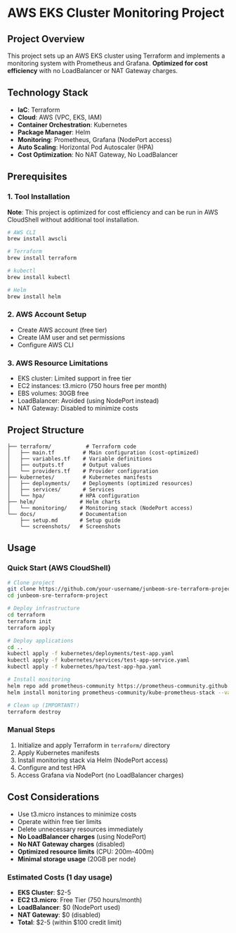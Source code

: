 # AWS EKS Cluster Monitoring Project

## Project Overview
This project sets up an AWS EKS cluster using Terraform and implements a monitoring system with Prometheus and Grafana. **Optimized for cost efficiency** with no LoadBalancer or NAT Gateway charges.

## Technology Stack
- **IaC**: Terraform
- **Cloud**: AWS (VPC, EKS, IAM)
- **Container Orchestration**: Kubernetes
- **Package Manager**: Helm
- **Monitoring**: Prometheus, Grafana (NodePort access)
- **Auto Scaling**: Horizontal Pod Autoscaler (HPA)
- **Cost Optimization**: No NAT Gateway, No LoadBalancer

## Prerequisites

### 1. Tool Installation
**Note**: This project is optimized for cost efficiency and can be run in AWS CloudShell without additional tool installation.
```bash
# AWS CLI
brew install awscli

# Terraform
brew install terraform

# kubectl
brew install kubectl

# Helm
brew install helm
```

### 2. AWS Account Setup
- Create AWS account (free tier)
- Create IAM user and set permissions
- Configure AWS CLI

### 3. AWS Resource Limitations
- EKS cluster: Limited support in free tier
- EC2 instances: t3.micro (750 hours free per month)
- EBS volumes: 30GB free
- LoadBalancer: Avoided (using NodePort instead)
- NAT Gateway: Disabled to minimize costs

## Project Structure
```
├── terraform/           # Terraform code
│   ├── main.tf         # Main configuration (cost-optimized)
│   ├── variables.tf    # Variable definitions
│   ├── outputs.tf      # Output values
│   └── providers.tf    # Provider configuration
├── kubernetes/         # Kubernetes manifests
│   ├── deployments/    # Deployments (optimized resources)
│   ├── services/       # Services
│   └── hpa/           # HPA configuration
├── helm/              # Helm charts
│   └── monitoring/    # Monitoring stack (NodePort access)
└── docs/              # Documentation
    ├── setup.md       # Setup guide
    └── screenshots/   # Screenshots
```

## Usage

### Quick Start (AWS CloudShell)
```bash
# Clone project
git clone https://github.com/your-username/junbeom-sre-terraform-project.git
cd junbeom-sre-terraform-project

# Deploy infrastructure
cd terraform
terraform init
terraform apply

# Deploy applications
cd ..
kubectl apply -f kubernetes/deployments/test-app.yaml
kubectl apply -f kubernetes/services/test-app-service.yaml
kubectl apply -f kubernetes/hpa/test-app-hpa.yaml

# Install monitoring
helm repo add prometheus-community https://prometheus-community.github.io/helm-charts
helm install monitoring prometheus-community/kube-prometheus-stack --values helm/monitoring/values.yaml --namespace monitoring --create-namespace

# Clean up (IMPORTANT!)
terraform destroy
```

### Manual Steps
1. Initialize and apply Terraform in `terraform/` directory
2. Apply Kubernetes manifests
3. Install monitoring stack via Helm (NodePort access)
4. Configure and test HPA
5. Access Grafana via NodePort (no LoadBalancer charges)

## Cost Considerations
- Use t3.micro instances to minimize costs
- Operate within free tier limits
- Delete unnecessary resources immediately
- **No LoadBalancer charges** (using NodePort)
- **No NAT Gateway charges** (disabled)
- **Optimized resource limits** (CPU: 200m-400m)
- **Minimal storage usage** (20GB per node)

### Estimated Costs (1 day usage)
- **EKS Cluster**: $2-5
- **EC2 t3.micro**: Free Tier (750 hours/month)
- **LoadBalancer**: $0 (NodePort used)
- **NAT Gateway**: $0 (disabled)
- **Total**: $2-5 (within $100 credit limit)